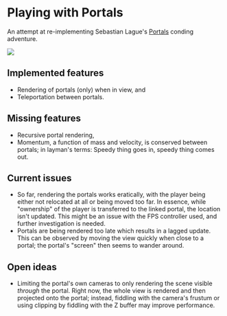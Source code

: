 # Playing with Portals

An attempt at re-implementing Sebastian Lague's
[Portals](https://www.youtube.com/watch?v=cWpFZbjtSQg) conding adventure.

![](.readme/editor.jpg)

## Implemented features

- Rendering of portals (only) when in view, and
- Teleportation between portals.

## Missing features

- Recursive portal rendering,
- Momentum, a function of mass and velocity, is conserved between portals;
  in layman's terms: Speedy thing goes in, speedy thing comes out.

## Current issues

- So far, rendering the portals works eratically, with the player
  being either not relocated at all or being moved too far.
  In essence, while "ownership" of the player is transferred to the
  linked portal, the location isn't updated. This might be an
  issue with the FPS controller used, and further investigation is needed.
- Portals are being rendered too late which results in a lagged update.
  This can be observed by moving the view quickly when close to a portal;
  the portal's "screen" then seems to wander around.

## Open ideas

- Limiting the portal's own cameras to only rendering the scene
  visible _through_ the portal. Right now, the whole view is rendered
  and then projected onto the portal; instead, fiddling with the
  camera's frustum or using clipping by fiddling with the Z buffer
  may improve performance.

